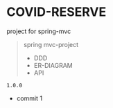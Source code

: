 # COVID-RESERVE
project for spring-mvc

> spring mvc-project 
> * DDD
> * ER-DIAGRAM
> * API

<code>1.0.0</code>


* commit 1